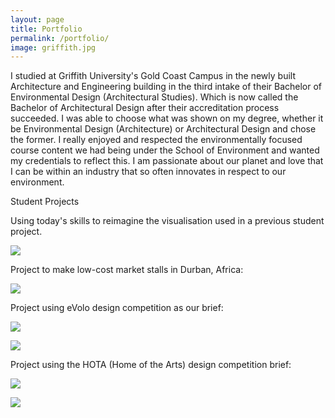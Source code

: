 ```yaml
---
layout: page
title: Portfolio
permalink: /portfolio/
image: griffith.jpg
---
```


I studied at Griffith University's Gold Coast Campus in the newly built Architecture and Engineering building in the third intake of their Bachelor of Environmental Design (Architectural Studies). Which is now called the Bachelor of Architectural Design after their accreditation process succeeded. 
I was able to choose what was shown on my degree, whether it be Environmental Design (Architecture) or Architectural Design and chose the former. I really enjoyed and respected the environmentally focused course content we had being under the School of Environment and wanted my credentials to reflect this. I am passionate about our planet and love that I can be within an industry that so often innovates in respect to our environment. 

Student Projects

Using today's skills to reimagine the visualisation used in a previous student project.

![]({{site.baseurl}}/img/africavis.jpg)

Project to make low-cost market stalls in Durban, Africa:

![]({{site.baseurl}}/img/africa.jpg)

Project using eVolo design competition as our brief:

![]({{site.baseurl}}/img/evolo1.jpg)

![]({{site.baseurl}}/img/evolo2.jpg)

Project using the HOTA (Home of the Arts) design competition brief:

![]({{site.baseurl}}/img/bridge1.jpg)

![]({{site.baseurl}}/img/bridge2.jpg)
